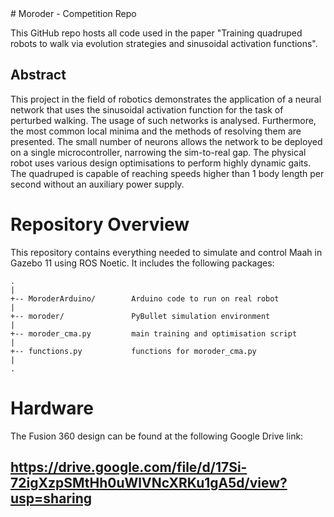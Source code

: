<div align="center">
  <a href="https://doc-14-38-docs.googleusercontent.com/docs/securesc/nsdaumivd19i6po8b4q01il9h4mnl9s2/ot257vkl3eqkjv91rrpdvq6l7gq0e5kc/1625609625000/16657939205914927546/16657939205914927546/1PXABBPiZ2fx9QobGOUr3dF77Z0-b3ug_?e=view&authuser=0" alt="UZX-n_21z3Q"></a>
</div>
# Moroder - Competition Repo


This GitHub repo hosts all code used in the paper "Training quadruped robots to walk via evolution strategies and sinusoidal activation functions".
## Abstract
This project in the field of robotics demonstrates the application of a neural network that uses the sinusoidal activation function for the task of perturbed walking. The usage of such networks is analysed. Furthermore, the most common local minima and the methods of resolving them are presented. The small number of neurons allows the network to be deployed on a single microcontroller, narrowing the sim-to-real gap. The physical robot uses various design optimisations to perform highly dynamic gaits. The quadruped is capable of reaching speeds higher than 1 body length per second without an auxiliary power supply.
# Repository Overview
This repository contains everything needed to simulate and control Maah in Gazebo 11 using ROS Noetic. It includes the following packages:
```
.
|
+-- MoroderArduino/        Arduino code to run on real robot
|
+-- moroder/               PyBullet simulation environment
|
+-- moroder_cma.py         main training and optimisation script
|
+-- functions.py           functions for moroder_cma.py
|
.
```
# Hardware
The Fusion 360 design can be found at the following Google Drive link:

## https://drive.google.com/file/d/17Si-72igXzpSMtHh0uWlVNcXRKu1gA5d/view?usp=sharing
